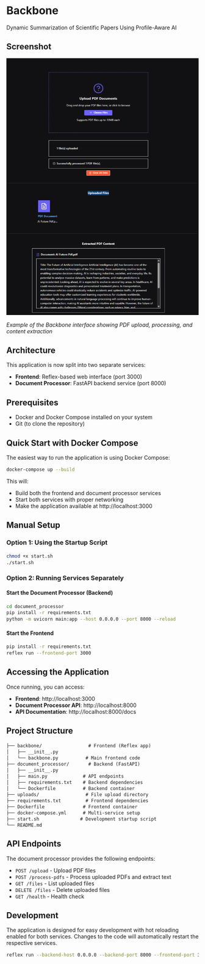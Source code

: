 # Backbone

Dynamic Summarization of Scientific Papers Using Profile-Aware AI 

## Screenshot

![Backbone UI](assets/screen_v1.png)

*Example of the Backbone interface showing PDF upload, processing, and content extraction*

## Architecture

This application is now split into two separate services:

- **Frontend**: Reflex-based web interface (port 3000)
- **Document Processor**: FastAPI backend service (port 8000)

## Prerequisites

- Docker and Docker Compose installed on your system
- Git (to clone the repository)

## Quick Start with Docker Compose

The easiest way to run the application is using Docker Compose:

```bash
docker-compose up --build
```

This will:
- Build both the frontend and document processor services
- Start both services with proper networking
- Make the application available at http://localhost:3000

## Manual Setup

### Option 1: Using the Startup Script

```bash
chmod +x start.sh
./start.sh
```

### Option 2: Running Services Separately

#### Start the Document Processor (Backend)
```bash
cd document_processor
pip install -r requirements.txt
python -m uvicorn main:app --host 0.0.0.0 --port 8000 --reload
```

#### Start the Frontend
```bash
pip install -r requirements.txt
reflex run --frontend-port 3000
```

## Accessing the Application

Once running, you can access:
- **Frontend**: http://localhost:3000
- **Document Processor API**: http://localhost:8000
- **API Documentation**: http://localhost:8000/docs

## Project Structure

```
├── backbone/                 # Frontend (Reflex app)
│   ├── __init__.py
│   └── backbone.py          # Main frontend code
├── document_processor/       # Backend (FastAPI)
│   ├── __init__.py
│   ├── main.py             # API endpoints
│   ├── requirements.txt    # Backend dependencies
│   └── Dockerfile          # Backend container
├── uploads/                 # File upload directory
├── requirements.txt         # Frontend dependencies
├── Dockerfile              # Frontend container
├── docker-compose.yml      # Multi-service setup
├── start.sh               # Development startup script
└── README.md
```

## API Endpoints

The document processor provides the following endpoints:

- `POST /upload` - Upload PDF files
- `POST /process-pdfs` - Process uploaded PDFs and extract text
- `GET /files` - List uploaded files
- `DELETE /files` - Delete uploaded files
- `GET /health` - Health check

## Development

The application is designed for easy development with hot reloading enabled for both services. Changes to the code will automatically restart the respective services.

```bash
reflex run --backend-host 0.0.0.0 --backend-port 8000 --frontend-port 3000
```